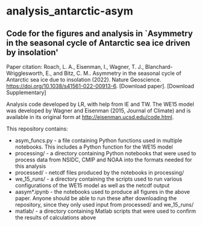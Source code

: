 # analysis_antarctic-asym

## Code for the figures and analysis in `Asymmetry in the seasonal cycle of Antarctic sea ice driven by insolation'

Paper citation: Roach, L. A., Eisenman, I., Wagner, T. J., Blanchard-Wrigglesworth, E., and Bitz, C. M.. Asymmetry in the seasonal cycle of Antarctic sea ice due to insolation (2022). Nature Geoscience. https://doi.org/10.1038/s41561-022-00913-6. [Download paper]. [Download Supplementary]

Analysis code developed by LR, with help from IE and TW. The WE15 model was developed by Wagner and Eisenman (2015, Journal of Climate) and is available in its original form at http://eisenman.ucsd.edu/code.html.

This repository contains:

- asym_funcs.py - a file containing Python functions used in multiple notebooks. This includes a Python function for the WE15 model
- processing/ - a directory containing Python notebooks that were used to process data from NSIDC, CMIP and NOAA into the formats needed for this analysis 
- processed/ - netcdf files produced by the notebooks in processing/
- we_15_runs/ - a directory containing the scripts used to run various configurations of the WE15 model as well as the netcdf output
- aasym*.ipynb - the notebooks used to produce all figures in the above paper. Anyone should be able to run these after downloading the repository, since they only used input from processed/ and we_15_runs/
- matlab/ - a directory containing Matlab scripts that were used to confirm the results of calculations above
